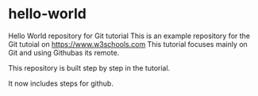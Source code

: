 # hello-world
Hello World repository for Git tutorial
This is an example repository for the Git tutoial on https://www.w3schools.com
This tutorial focuses mainly on Git and using Githubas its remote.

This repository is built step by step in the tutorial.

It now includes steps for github.
